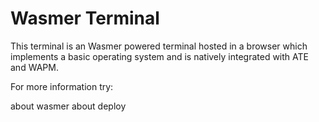 # Wasmer Terminal

This terminal is an Wasmer powered terminal hosted in a browser which implements
a basic operating system and is natively integrated with ATE and WAPM.

For more information try:

about wasmer
about deploy
